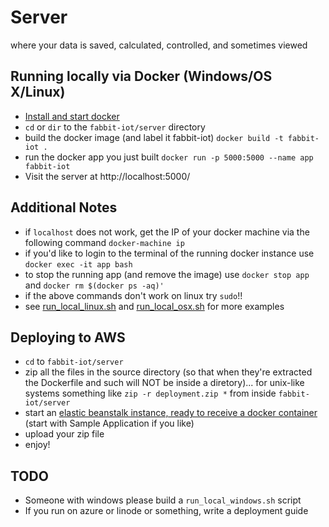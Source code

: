 # Server
where your data is saved, calculated, controlled, and sometimes viewed

## Running locally via Docker (Windows/OS X/Linux)
* [Install and start docker](https://docs.docker.com/engine/installation/)
* `cd` or `dir` to the `fabbit-iot/server` directory
* build the docker image (and label it fabbit-iot) `docker build -t fabbit-iot .`
* run the docker app you just built `docker run -p 5000:5000 --name app fabbit-iot`
* Visit the server at http://localhost:5000/

## Additional Notes
* if `localhost` does not work, get the IP of your docker machine via the following command `docker-machine ip`
* if you'd like to login to the terminal of the running docker instance use `docker exec -it app bash`
* to stop the running app (and remove the image) use `docker stop app` and `docker rm $(docker ps -aq)'`
* if the above commands don't work on linux try `sudo`!!
* see [run_local_linux.sh](./run_local_linux.sh) and [run_local_osx.sh](run_local_osx) for more examples

## Deploying to AWS
* `cd` to `fabbit-iot/server`
* zip all the files in the source directory (so that when they're extracted the Dockerfile and such will NOT be inside a diretory)... for unix-like systems something like `zip -r deployment.zip *` from inside `fabbit-iot/server`
* start an [elastic beanstalk instance, ready to receive a docker container](http://docs.aws.amazon.com/elasticbeanstalk/latest/dg/create_deploy_docker.html) (start with Sample Application if you like)
* upload your zip file
* enjoy!

## TODO
* Someone with windows please build a `run_local_windows.sh` script
* If you run on azure or linode or something, write a deployment guide

